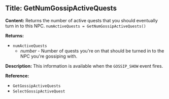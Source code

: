 ## Title: GetNumGossipActiveQuests

**Content:**
Returns the number of active quests that you should eventually turn in to this NPC.
`numActiveQuests = GetNumGossipActiveQuests()`

**Returns:**
- `numActiveQuests`
  - *number* - Number of quests you're on that should be turned in to the NPC you're gossiping with.

**Description:**
This information is available when the `GOSSIP_SHOW` event fires.

**Reference:**
- `GetGossipActiveQuests`
- `SelectGossipActiveQuest`